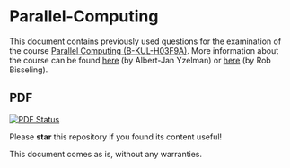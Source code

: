 # Parallel-Computing
This document contains previously used questions for the examination of the course [Parallel Computing (B-KUL-H03F9A)](https://onderwijsaanbod.kuleuven.be/syllabi/e/H03F9AE.htm). More information about the course can be found   [here](http://people.cs.kuleuven.be/~albert-jan.yzelman/education/parco14/) (by Albert-Jan Yzelman) or [here](http://www.staff.science.uu.nl/~bisse101/Education/PA/pa.html) (by Rob Bisseling).

## PDF
[![PDF Status](https://www.sharelatex.com/github/repos/KULeuven-CS/Parallel-Computing/builds/latest/badge.svg)](https://www.sharelatex.com/github/repos/KULeuven-CS/Parallel-Computing/builds/latest/output.pdf)

Please **star** this repository if you found its content useful!

This document comes as is, without any warranties. 
